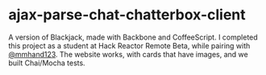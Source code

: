 # ajax-parse-chat-chatterbox-client

A version of Blackjack, made with Backbone and CoffeeScript.  I completed this project as a student at Hack Reactor Remote Beta, while pairing with [@mmhand123](https://github.com/mmhand123).  The website works, with cards that have images, and we built Chai/Mocha tests.
